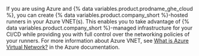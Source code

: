 If you are using Azure and {% data variables.product.prodname_ghe_cloud %}, you can create {% data variables.product.company_short %}-hosted runners in your Azure VNET(s). This enables you to take advantage of {% data variables.product.company_short %}-managed infrastructure for your CI/CD while providing you with full control over the networking policies of your runners. For more information about Azure VNET, see [What is Azure Virtual Network?](https://learn.microsoft.com/en-us/azure/virtual-network/virtual-networks-overview) in the Azure documentation.
